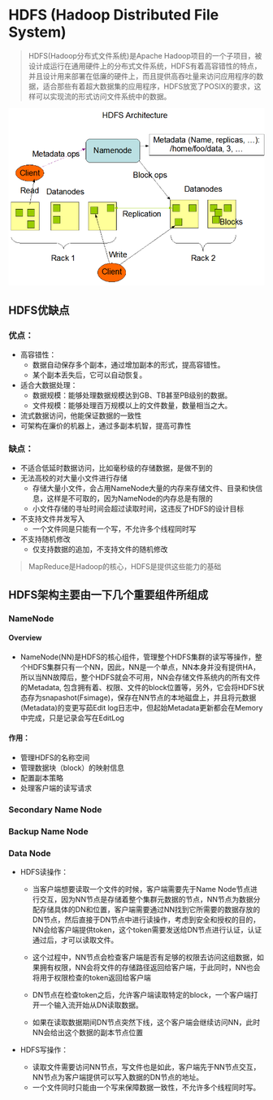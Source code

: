 # HDFS (Hadoop Distributed File System)
> HDFS(Hadoop分布式文件系统)是Apache Hadoop项目的一个子项目，被设计成运行在通用硬件上的分布式文件系统，HDFS有着高容错性的特点，并且设计用来部署在低廉的硬件上，而且提供高吞吐量来访问应用程序的数据，适合那些有着超大数据集的应用程序，HDFS放宽了POSIX的要求，这样可以实现流的形式访问文件系统中的数据。


![HDFS Architecture](./hdfsarchitecture.png)

## HDFS优缺点
### 优点：
* 高容错性：
	* 数据自动保存多个副本，通过增加副本的形式，提高容错性。
	* 某个副本丢失后，它可以自动恢复。
*  适合大数据处理：
	* 数据规模：能够处理数据规模达到GB、TB甚至PB级别的数据。
	* 文件规模：能够处理百万规模以上的文件数量，数量相当之大。
* 流式数据访问，他能保证数据的一致性
* 可架构在廉价的机器上，通过多副本机智，提高可靠性

### 缺点：
* 不适合低延时数据访问，比如毫秒级的存储数据，是做不到的
* 无法高校的对大量小文件进行存储
	* 存储大量小文件，会占用NameNode大量的内存来存储文件、目录和快信息，这样是不可取的，因为NameNode的内存总是有限的
	* 小文件存储的寻址时间会超过读取时间，这违反了HDFS的设计目标
* 不支持文件并发写入
	* 一个文件同是只能有一个写，不允许多个线程同时写
* 不支持随机修改
	* 仅支持数据的追加，不支持文件的随机修改

> MapReduce是Hadoop的核心，HDFS是提供这些能力的基础

## HDFS架构主要由一下几个重要组件所组成
### NameNode
#### Overview
* NameNode(NN)是HDFS的核心组件，管理整个HDFS集群的读写等操作，整个HDFS集群只有一个NN，因此，NN是一个单点，NN本身并没有提供HA，所以当NN故障后，整个HDFS就会不可用，NN会存储文件系统内的所有文件的Metadata, 包含拥有着、权限、文件的block位置等，另外，它会将HDFS状态存为snapashot(Fsimage)，保存在NN节点的本地磁盘上，并且将元数据(Metadata)的变更写茹Edit log日志中，但起始Metadata更新都会在Memory中完成，只是记录会写在EditLog

#### 作用：
* 管理HDFS的名称空间
* 管理数据块（block）的映射信息
* 配置副本策略
* 处理客户端的读写请求

### Secondary Name Node
### Backup Name Node
### Data Node

* HDFS读操作：
	* 当客户端想要读取一个文件的时候，客户端需要先于Name Node节点进行交互，因为NN节点是存储着整个集群元数据的节点，NN节点为数据分配存储具体的DN和位置，客户端需要通过NN找到它所需要的数据存放的DN节点，然后直接于DN节点中进行读操作，考虑到安全和授权的目的，NN会给客户端提供token，这个token需要发送给DN节点进行认证，认证通过后，才可以读取文件。

	* 这个过程中，NN节点会检查客户端是否有足够的权限去访问这组数据，如果拥有权限，NN会将文件的存储路径返回给客户端，于此同时，NN也会将用于权限检查的token返回给客户端

	* DN节点在检查token之后，允许客户端读取特定的block，一个客户端打开一个输入流开始从DN读取数据。
	* 如果在读取数据期间DN节点突然下线，这个客户端会继续访问NN，此时NN会给出这个数据的副本节点位置

* HDFS写操作：
	* 读取文件需要访问NN节点，写文件也是如此，客户端先于NN节点交互，NN节点为客户端提供可以写入数据的DN节点的地址。
	* 一个文件同时只能由一个写来保障数据一致性，不允许多个线程同时写。